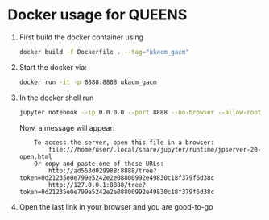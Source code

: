# Docker usage for QUEENS

1. First build the docker container using
   
    ```bash
    docker build -f Dockerfile . --tag="ukacm_gacm"
    ```

1. Start the docker via:

    ```bash
    docker run -it -p 8888:8888 ukacm_gacm
    ```

1. In the docker shell run
   
    ```bash
    jupyter notebook --ip 0.0.0.0 --port 8888 --no-browser --allow-root
    ```

    Now, a message will appear:

    ```
        To access the server, open this file in a browser:
            file:///home/user/.local/share/jupyter/runtime/jpserver-20-open.html
        Or copy and paste one of these URLs:
            http://ad553d029988:8888/tree?token=0d21235e0e799e5242e2e08800992e49830c18f379f6d38c
            http://127.0.0.1:8888/tree?token=0d21235e0e799e5242e2e08800992e49830c18f379f6d38c
    ```

1. Open the last link in your browser and you are good-to-go
